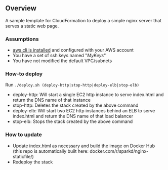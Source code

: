 ## Overview
A sample template for CloudFormation to deploy a simple nginx server that serves a static web page.

### Assumptions
- [aws cli is installed](https://docs.aws.amazon.com/cli/latest/userguide/installing.html "Install AWS CLI") and configured with your AWS account
- You have a set of ssh keys named "*MyKeys*"
- You have not modified the default VPC/subnets

### How-to deploy
Run `./deploy.sh (deploy-http|stop-http|deploy-elb|stop-elb)`
- deploy-http: Will start a single EC2 http instance to serve index.html and return the DNS name of that instance
- stop-http: Deletes the stack created by the above command
- deploy-elb: Will start two EC2 http instances behind an ELB to serve index.html and return the DNS name of that load balancer
- stop-elb: Stops the stack created by the above command

### How to update
- Update index.html as necessary and build the image on Docker Hub (this repo is automatically built here: docker.com/r/sparkd/nginx-staticfile/)
- Redeploy the stack
